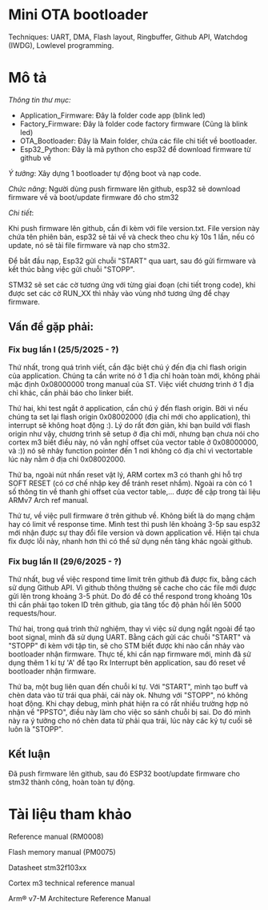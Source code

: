 
# Mini OTA bootloader
Techniques: UART, DMA, Flash layout, Ringbuffer, Github API, Watchdog (IWDG), Lowlevel programming.
# Mô tả
*Thông tin thư mục:*

- Application_Firmware: Đây là folder code app (blink led)
- Factory_Firmware: Đây là folder code factory firmware (Cũng là blink led)
- OTA_Bootloader: Đây là Main folder, chứa các file chi tiết về bootloader.
- Esp32_Python: Đây là mã python cho esp32 để download firmware từ github về

*Ý tưởng*: Xây dựng 1 bootloader tự động boot và nạp code.

*Chức năng*: Người dùng push firmware lên github, esp32 sẽ download firmware về và boot/update firmware đó cho stm32

*Chi tiết*: 

Khi push firmware lên github, cần đi kèm với file version.txt. File version này chứa tên phiên bản, esp32 sẽ tải về và check theo chu kỳ 10s 1 lần, nếu có update, nó sẽ tải file firmware và nạp cho stm32. 

Để bắt đầu nạp, Esp32 gửi chuỗi "START" qua uart, sau đó gửi firmware và kết thúc bằng việc gửi chuỗi "STOPP".

STM32 sẽ set các cờ tương ứng với từng giai đoạn (chi tiết trong code), khi được set các cờ RUN_XX thì nhảy vào vùng nhớ tương ứng để chạy firmware.

## Vấn đề gặp phải: 

### **Fix bug lần I (25/5/2025 - ?)**

Thứ nhất, trong quá trình viết, cần đặc biệt chú ý đến địa chỉ flash origin của application. Chúng ta cần write nó ở 1 địa chỉ hoàn toàn mới, không phải mặc định 0x08000000 trong manual của ST. Việc viết chương trình ở 1 địa chỉ khác, cần phải báo cho linker biết. 

Thứ hai, khi test ngắt ở application, cần chú ý đến flash origin. Bởi vì nếu chúng ta set lại flash origin 0x08002000 (địa chỉ mới cho application), thì interrupt sẽ không hoạt động :). Lý do rất đơn giản, khi bạn build với flash origin như vậy, chương trình sẽ setup ở địa chỉ mới, nhưng bạn chưa nói cho cortex m3 biết điều này, nó vẫn nghĩ offset của vector table ở 0x08000000, và :)) nó sẽ nhảy function pointer đến 1 nơi không có địa chỉ vì vectortable lúc này nằm ở địa chỉ 0x08002000.

Thứ ba, ngoài nút nhấn reset vật lý, ARM cortex m3 có thanh ghi hỗ trợ SOFT RESET (có cơ chế nhập key để tránh reset nhầm). Ngoài ra còn có 1 số thông tin về thanh ghi offset của vector table,... được đề cập trong tài liệu ARMv7 Arch ref manual.

Thứ tư, về việc pull firmware ở trên github về. Không biết là do mạng chậm hay có limit về response time. Mình test thì push lên khoảng 3-5p sau esp32 mới nhận được sự thay đổi file version và down application về. Hiện tại chưa fix được lỗi này, nhanh hơn thì có thể sử dụng nền tảng khác ngoài github.

### **Fix bug lần II (29/6/2025 - ?)**

Thứ nhất, bug về việc respond time limit trên github đã được fix, bằng cách sử dụng Github API. Vì github thông thường sẽ cache cho các file mới được gửi lên trong khoảng 3-5 phút. Do đó để có thể respond trong khoảng 10s thì cần phải tạo token ID trên github, gia tăng tốc độ phản hồi lên 5000 requests/hour.

Thứ hai, trong quá trình thử nghiệm, thay vì việc sử dụng ngắt ngoài để tạo boot signal, mình đã sử dụng UART. Bằng cách gửi các chuỗi "START" và "STOPP" đi kèm với tập tin, sẽ cho STM biết được khi nào cần nhảy vào bootloader nhận firmware. Thực tế, khi cần nạp firmware mới, mình đã sử dụng thêm 1 kí tự 'A' để tạo Rx Interrupt bên application, sau đó reset về bootloader nhận firmware.

Thứ ba, một bug liên quan đến chuỗi kí tự. Với "START", mình tạo buff và chèn data vào từ trái qua phải, cái này ok. Nhưng với "STOPP", nó không hoạt động. Khi chạy debug, mình phát hiện ra có rất nhiều trường hợp nó nhận về "PPSTO", điều này làm cho việc so sánh chuỗi bị sai. Do đó mình này ra ý tưởng cho nó chèn data từ phải qua trái, lúc này các ký tự cuối sẽ luôn là "STOPP".

## Kết luận 

Đã push firmware lên github, sau đó ESP32 boot/update firmware cho stm32 thành công, hoàn toàn tự động.
# Tài liệu tham khảo
Reference manual (RM0008)

Flash memory manual (PM0075)

Datasheet stm32f103xx 

Cortex m3 technical reference manual

Arm®
v7-M Architecture
Reference Manual
